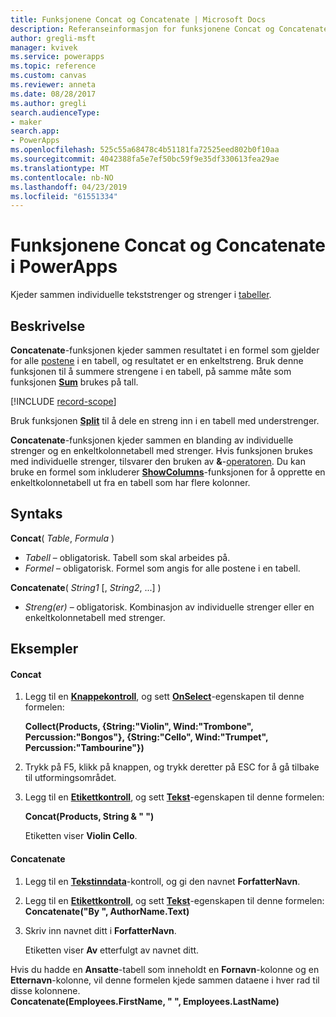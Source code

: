 ```yaml
---
title: Funksjonene Concat og Concatenate | Microsoft Docs
description: Referanseinformasjon for funksjonene Concat og Concatenate i PowerApps, inkludert syntaks og eksempler
author: gregli-msft
manager: kvivek
ms.service: powerapps
ms.topic: reference
ms.custom: canvas
ms.reviewer: anneta
ms.date: 08/28/2017
ms.author: gregli
search.audienceType:
- maker
search.app:
- PowerApps
ms.openlocfilehash: 525c55a68478c4b51181fa72525eed802b0f10aa
ms.sourcegitcommit: 4042388fa5e7ef50bc59f9e35df330613fea29ae
ms.translationtype: MT
ms.contentlocale: nb-NO
ms.lasthandoff: 04/23/2019
ms.locfileid: "61551334"
---
```

# <a name="concat-and-concatenate-functions-in-powerapps"></a>Funksjonene Concat og Concatenate i PowerApps
Kjeder sammen individuelle tekststrenger og strenger i [tabeller](../working-with-tables.md).

## <a name="description"></a>Beskrivelse
**Concatenate**-funksjonen kjeder sammen resultatet i en formel som gjelder for alle [postene](../working-with-tables.md#records) i en tabell, og resultatet er en enkeltstreng. Bruk denne funksjonen til å summere strengene i en tabell, på samme måte som funksjonen **[Sum](function-aggregates.md)** brukes på tall.

[!INCLUDE [record-scope](../../../includes/record-scope.md)]

Bruk funksjonen **[Split](function-split.md)** til å dele en streng inn i en tabell med understrenger.

**Concatenate**-funksjonen kjeder sammen en blanding av individuelle strenger og en enkeltkolonnetabell med strenger. Hvis funksjonen brukes med individuelle strenger, tilsvarer den bruken av **&**-[operatoren](operators.md). Du kan bruke en formel som inkluderer **[ShowColumns](function-table-shaping.md)**-funksjonen for å opprette en enkeltkolonnetabell ut fra en tabell som har flere kolonner.

## <a name="syntax"></a>Syntaks
**Concat**( *Table*, *Formula* )

* *Tabell* – obligatorisk.  Tabell som skal arbeides på.
* *Formel* – obligatorisk.  Formel som angis for alle postene i en tabell.

**Concatenate**( *String1* [, *String2*, ...] )

* *Streng(er)* – obligatorisk.  Kombinasjon av individuelle strenger eller en enkeltkolonnetabell med strenger.

## <a name="examples"></a>Eksempler
#### <a name="concat"></a>Concat
1. Legg til en **[Knappekontroll](../controls/control-button.md)**, og sett **[OnSelect](../controls/properties-core.md)**-egenskapen til denne formelen:
   
    **Collect(Products, {String:"Violin", Wind:"Trombone", Percussion:"Bongos"}, {String:"Cello", Wind:"Trumpet", Percussion:"Tambourine"})**
2. Trykk på F5, klikk på knappen, og trykk deretter på ESC for å gå tilbake til utformingsområdet.
3. Legg til en **[Etikettkontroll](../controls/control-text-box.md)**, og sett **[Tekst](../controls/properties-core.md)**-egenskapen til denne formelen:
   
    **Concat(Products, String & " ")**
   
    Etiketten viser **Violin Cello**.

#### <a name="concatenate"></a>Concatenate
1. Legg til en **[Tekstinndata](../controls/control-text-input.md)**-kontroll, og gi den navnet **ForfatterNavn**.
2. Legg til en **[Etikettkontroll](../controls/control-text-box.md)**, og sett **[Tekst](../controls/properties-core.md)**-egenskapen til denne formelen:<br>
   **Concatenate("By ", AuthorName.Text)**
3. Skriv inn navnet ditt i **ForfatterNavn**.
   
    Etiketten viser **Av** etterfulgt av navnet ditt.

Hvis du hadde en **Ansatte**-tabell som inneholdt en **Fornavn**-kolonne og en **Etternavn**-kolonne, vil denne formelen kjede sammen dataene i hver rad til disse kolonnene.
<br>**Concatenate(Employees.FirstName, " ", Employees.LastName)**

